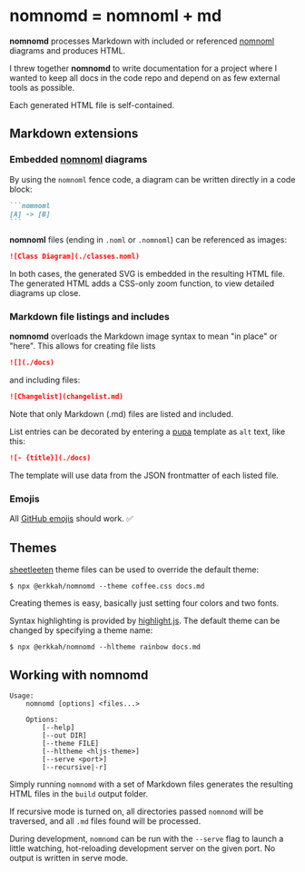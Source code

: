 # nomnomd = nomnoml + md

**nomnomd** processes Markdown with included or referenced [nomnoml] diagrams and produces HTML.

I threw together **nomnomd** to write documentation for a project where I wanted to keep all docs in the code repo and depend on as few external tools as possible.

Each generated HTML file is self-contained.

## Markdown extensions

### Embedded [nomnoml] diagrams

By using the `nomnoml` fence code, a diagram can be written directly in a code block:

~~~markdown
```nomnoml
[A] -> [B]
```
~~~

**nomnoml** files (ending in `.noml` or `.nomnoml`) can be referenced as images:

```markdown
![Class Diagram](./classes.noml)
```

In both cases, the generated SVG is embedded in the resulting HTML file.
The generated HTML adds a CSS-only zoom function, to view detailed diagrams up close.

### Markdown file listings and includes

**nomnomd** overloads the Markdown image syntax to mean "in place" or "here".
This allows for creating file lists

```markdown
![](./docs)
```

and including files:

```markdown
![Changelist](changelist.md)
```

Note that only Markdown (.md) files are listed and included.

List entries can be decorated by entering a [pupa] template as `alt` text, like this:

```markdown
![- {title}](./docs)
```

The template will use data from the JSON frontmatter of each listed file.

### Emojis

All [GitHub emojis](https://github.com/ikatyang/emoji-cheat-sheet/blob/master/README.md) should work. :white_check_mark:

## Themes

[sheetleeten] theme files can be used to override the default theme:

```shell
$ npx @erkkah/nomnomd --theme coffee.css docs.md
```

Creating themes is easy, basically just setting four colors and two fonts.

Syntax highlighting is provided by [highlight.js]. The default theme can be changed by specifying a theme name:

```shell
$ npx @erkkah/nomnomd --hltheme rainbow docs.md
```

## Working with **nomnomd**

```
Usage:
    nomnomd [options] <files...>

    Options:
        [--help]
        [--out DIR]
        [--theme FILE]
        [--hltheme <hljs-theme>]
        [--serve <port>]
        [--recursive|-r]
```

Simply running `nomnomd` with a set of Markdown files generates the resulting HTML files in the `build` output folder.

If recursive mode is turned on, all directories passed `nomnomd` will be traversed, and all `.md` files found will be processed.

During development, `nomnomd` can be run with the `--serve` flag to launch a little watching, hot-reloading development server on the given port. No output is written in serve mode.

[sheetleeten]: https://erkkah.github.io/sheetleeten
[nomnoml]: https://nomnoml.com
[highlight.js]: https://highlightjs.org
[pupa]: https://www.npmjs.com/package/pupa
